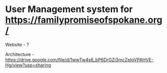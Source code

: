 # User Management system for https://familypromiseofspokane.org/

Website - ?

Architecture - https://drive.google.com/file/d/1wwTw4s6_bP6DrGZi3mcZelqVPAHVE-Hg/view?usp=sharing




